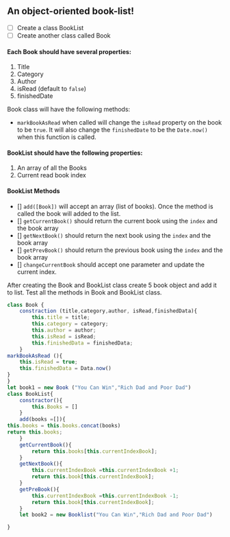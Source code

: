 ## An object-oriented book-list!

- [ ] Create a class BookList
- [ ] Create another class called Book

#### Each Book should have several properties:

1. Title
2. Category
3. Author
4. isRead (default to `false`)
5. finishedDate

Book class will have the following methods:

- `markBookAsRead` when called will change the `isRead` property on the book to be `true`. It will also change the `finishedDate` to be the `Date.now()` when this function is called.

#### BookList should have the following properties:

1. An array of all the Books
2. Current read book index

#### BookList Methods

- [] `add([Book])` will accept an array (list of books). Once the method is called the book will added to the list.
- [] `getCurrentBook()` should return the current book using the `index` and the book array
- [] `getNextBook()` should return the next book using the `index` and the book array
- [] `getPrevBook()` should return the previous book using the `index` and the book array
- [] `changeCurrentBook` should accept one parameter and update the current index.

After creating the Book and BookList class create 5 book object and add it to list. Test all the methods in Book and BookList class.

```js
class Book {
    constraction (title,category,author, isRead,finishedData){
        this.title = title;
        this.category = category;
        this.author = author;
        this.isRead = isRead;
        this.finishedData = finishedData;
    }
markBookAsRead (){
    this.isRead = true;
    this.finishedData = Data.now()
}
}
let book1 = new Book ("You Can Win","Rich Dad and Poor Dad")
class BookList{
    constractor(){
        this.Books = []
    }
    add(books =[]){
this.books = this.books.concat(books)
return this.books;
    }
    getCurrentBook(){
        return this.books[this.currentIndexBook];
    }
    getNextBook(){
        this.currentIndexBook =this.currentIndexBook +1;
        return this.book[this.currentIndexBook];
    }
    getPreBook(){
        this.currentIndexBook =this.currentIndexBook -1;
        return this.book[this.currentIndexBook];
    }
    let book2 = new Booklist("You Can Win","Rich Dad and Poor Dad")

}